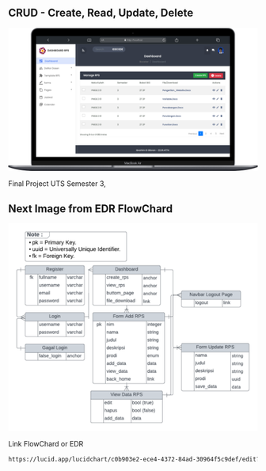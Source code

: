 ## CRUD - Create, Read, Update, Delete

<img src="img/demo.png"></img>

Final Project UTS Semester 3, <br>

## Next Image from EDR FlowChard

<img src="img/edrcrud4774.png"></img>

Link FlowChard or EDR

```bash
https://lucid.app/lucidchart/c0b903e2-ece4-4372-84ad-30964f5c9def/edit?viewport_loc=-87%2C-77%2C2368%2C1164%2C0_0&invitationId=inv_891ce2de-6649-4477-889e-111379850ab5
```

